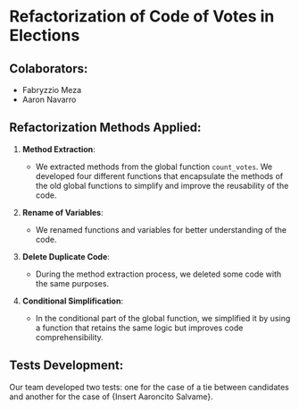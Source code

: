 # Refactorization of Code of Votes in Elections

## Colaborators:
- Fabryzzio Meza
- Aaron Navarro

## Refactorization Methods Applied:
1. **Method Extraction**:
   - We extracted methods from the global function `count_votes`. We developed four different functions that encapsulate the methods of the old global functions to simplify and improve the reusability of the code.

2. **Rename of Variables**:
   - We renamed functions and variables for better understanding of the code.

3. **Delete Duplicate Code**:
   - During the method extraction process, we deleted some code with the same purposes.

4. **Conditional Simplification**:
   - In the conditional part of the global function, we simplified it by using a function that retains the same logic but improves code comprehensibility.

## Tests Development:
Our team developed two tests: one for the case of a tie between candidates and another for the case of {Insert Aaroncito Salvame}.
